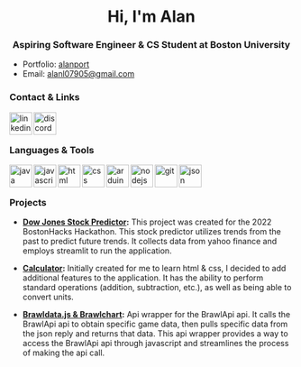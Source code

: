 <h1 align="center">Hi, I'm Alan</h1>
<h3 align="center">Aspiring Software Engineer & CS Student at Boston University</h3>

- Portfolio: [alanport](https://alanport.netlify.app/)
- Email: <a href="mailto:alanl07905@gmail.com" target="_blank">
    alanl07905@gmail.com</a>  

<h3 align="left">Contact & Links</h3>
<a href="https://www.linkedin.com/in/alanl193/" target="_blank">
  <img align="left" src="https://cdn.worldvectorlogo.com/logos/linkedin-icon-2.svg" alt="linkedin" width="40" height="40">
</a>
<a href="https://discordapp.com/users/421318660313972747" target="_blank">
    <img align="left" src="https://cdn.worldvectorlogo.com/logos/discord-6.svg" alt="discord" width="40" height="40">
</a>

<br>
<br>

<h3 align="left">Languages & Tools</h3>
   <a href="https://www.java.com/en/" target="_blank">
     <img align="left" src="https://cdn.worldvectorlogo.com/logos/java-14.svg" alt="java" width="40" height="40">
  </a>
  <a href="https://www.javascript.com/" target="_blank">
    <img align="left" src="https://cdn.worldvectorlogo.com/logos/logo-javascript.svg" alt="javascript" width="40" height="40">
  </a> 
  <a href="https://html.com/" target="_blank">
    <img align="left" src="https://cdn.worldvectorlogo.com/logos/html-1.svg" alt="html" width="40" height="40">
  </a>
  <a href="https://www.w3schools.com/css/" target="_blank">
    <img align="left" src="https://cdn.worldvectorlogo.com/logos/css-3.svg" alt="css" width="40"  height="40">
  </a>
  <a href="https://www.arduino.cc/" target="_blank">
    <img align="left" src="https://cdn.worldvectorlogo.com/logos/arduino-1.svg" alt="arduino" width="40" height="40">
  </a>
  <a href="https://nodejs.org/en/" target="_blank">
    <img align="left" src="https://cdn.worldvectorlogo.com/logos/nodejs-icon.svg" alt="nodejs" width="40" height="40">
  </a>
  <a href="https://git-scm.com/" target="_blank">
    <img align="left" src="https://cdn.worldvectorlogo.com/logos/git-icon.svg" alt="git" width="40" height="40">
  </a>
  <a href="https://www.json.org/json-en.html" target="_blank">
    <img align="left" src="https://cdn.worldvectorlogo.com/logos/json.svg" alt="json" width="40" height="40">
  </a>
  
<br>
<br>

<h3 align="left">Projects</h3>

- **[Dow Jones Stock Predictor](https://github.com/Alan0893/dow_jones_stock_predictor):** This project was created for the 2022 BostonHacks Hackathon. This stock predictor utilizes trends from the past to predict future trends. It collects data from yahoo finance and employs streamlit to run the application.

- **[Calculator](https://github.com/Alan0893/Calculator):** Initially created for me to learn html & css,  I decided to add additional features to the application. It has the ability to perform standard operations (addition, subtraction, etc.), as well as being able to convert units.

- **[Brawldata.js & Brawlchart](https://github.com/Alan0893/brawldata.js):** Api wrapper for the BrawlApi api. It calls the BrawlApi api to obtain specific game data, then pulls specific data from the json reply and returns that data. This api wrapper provides a way to access the BrawlApi api through javascript and streamlines the process of making the api call.
